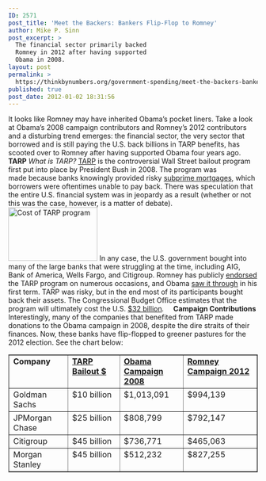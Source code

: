```yaml
---
ID: 2571
post_title: 'Meet the Backers: Bankers Flip-Flop to Romney'
author: Mike P. Sinn
post_excerpt: >
  The financial sector primarily backed
  Romney in 2012 after having supported
  Obama in 2008.
layout: post
permalink: >
  https://thinkbynumbers.org/government-spending/meet-the-backers-bankers-flip-flop-to-romney/
published: true
post_date: 2012-01-02 18:31:56
---
```

It looks like Romney may have inherited Obama’s pocket liners. Take a look at Obama’s 2008 campaign contributors and Romney’s 2012 contributors and a disturbing trend emerges: the financial sector, the very sector that borrowed and is still paying the U.S. back billions in TARP benefits, has scooted over to Romney after having supported Obama four years ago. <strong>TARP</strong> <em>What is TARP?</em> <a href="https://en.wikipedia.org/wiki/Troubled_Asset_Relief_Program">TARP</a> is the controversial Wall Street bailout program first put into place by President Bush in 2008. The program was made because banks knowingly provided risky <a href="https://en.wikipedia.org/wiki/Subprime_mortgage_crisis">subprime mortgages</a>, which borrowers were oftentimes unable to pay back. There was speculation that the entire U.S. financial system was in jeopardy as a result (whether or not this was the case, however, is a matter of debate). <img class="alignleft size-full wp-image-2572" title="TARP Bailout Program" src="http://thinkbynumbers.org/wp-content/uploads/2012/11/TARp.png" alt="Cost of TARP program" width="180" height="108" /> In any case, the U.S. government bought into many of the large banks that were struggling at the time, including AIG, Bank of America, Wells Fargo, and Citigroup. Romney has publicly <a href="http://www.politifact.com/truth-o-meter/statements/2012/may/18/mitt-romney/did-mitt-romney-flip-flop-tarp/">endorsed</a> the TARP program on numerous occasions, and Obama <a href="https://en.wikipedia.org/wiki/Dodd%E2%80%93Frank_Wall_Street_Reform_and_Consumer_Protection_Act">saw it through</a> in his first term. TARP was risky, but in the end most of its participants bought back their assets. The Congressional Budget Office estimates that the program will ultimately cost the U.S. <a href="https://www.cbo.gov/publication/43138">$32 billion</a><em>.  </em> <strong> </strong> <strong>Campaign Contributions</strong> Interestingly, many of the companies that benefited from TARP made donations to the Obama campaign in 2008, despite the dire straits of their finances. Now, these banks have flip-flopped to greener pastures for the 2012 election. See the chart below:

<table border="1" cellspacing="0" cellpadding="0">
<tbody>
<tr>
<td valign="top" width="104"><strong>Company</strong></td>
<td valign="top" width="90"><strong><a href="https://en.wikipedia.org/wiki/Troubled_Asset_Relief_Program">TARP Bailout $</a></strong></td>
<td valign="top" width="113"><strong><a href="http://www.opensecrets.org/pres08/contrib.php?cycle=2008&amp;cid=N00009638">Obama Campaign 2008</a></strong></td>
<td valign="top" width="136"><strong><a href="http://www.opensecrets.org/pres12/contrib.php?cycle=2012&amp;id=N00000286">Romney Campaign 2012</a></strong></td>
</tr>
<tr>
<td valign="top" width="104">Goldman Sachs</td>
<td valign="top" width="90">$10 billion</td>
<td valign="top" width="113">$1,013,091</td>
<td valign="top" width="136">$994,139</td>
</tr>
<tr>
<td valign="top" width="104">JPMorgan Chase</td>
<td valign="top" width="90">$25 billion</td>
<td valign="top" width="113">$808,799</td>
<td valign="top" width="136">$792,147</td>
</tr>
<tr>
<td valign="top" width="104">Citigroup</td>
<td valign="top" width="90">$45 billion</td>
<td valign="top" width="113">$736,771</td>
<td valign="top" width="136">$465,063</td>
</tr>
<tr>
<td valign="top" width="104">Morgan Stanley</td>
<td valign="top" width="90">$45 billion</td>
<td valign="top" width="113">$512,232</td>
<td valign="top" width="136">$827,255</td>
</tr>
</tbody>
</table>